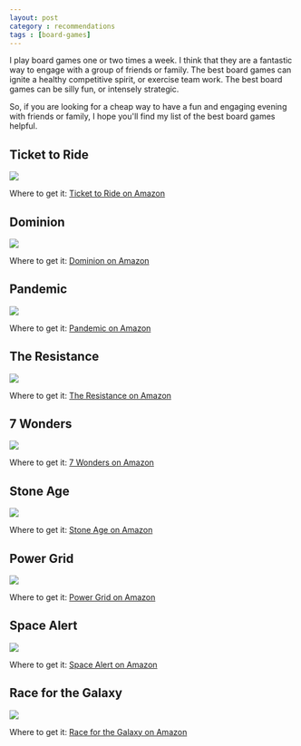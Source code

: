 ```yaml
---
layout: post
category : recommendations
tags : [board-games]
---
```


I play board games one or two times a week. I think that they are a fantastic
way to engage with a group of friends or family. The best board games can ignite
a healthy competitive spirit, or exercise team work. The best board games can be
silly fun, or intensely strategic.

So, if you are looking for a cheap way to have a fun and engaging evening with
friends or family, I hope you'll find my list of the best board games helpful.

Ticket to Ride
--------------------
<a href="http://www.amazon.com/gp/product/0975277324/ref=as_li_ss_il?ie=UTF8&camp=1789&creative=390957&creativeASIN=0975277324&linkCode=as2&tag=briahazzcons-20"><img border="0" src="http://ws.assoc-amazon.com/widgets/q?_encoding=UTF8&ASIN=0975277324&Format=_SL110_&ID=AsinImage&MarketPlace=US&ServiceVersion=20070822&WS=1&tag=briahazzcons-20" ></a><img src="http://www.assoc-amazon.com/e/ir?t=briahazzcons-20&l=as2&o=1&a=0975277324" width="1" height="1" border="0" alt="" style="border:none !important; margin:0px !important;" />

Where to get it: [Ticket to Ride on Amazon](http://amzn.to/1293IVP)


Dominion
-------------------
<a href="http://www.amazon.com/gp/product/B001JQY6K4/ref=as_li_ss_il?ie=UTF8&camp=1789&creative=390957&creativeASIN=B001JQY6K4&linkCode=as2&tag=briahazzcons-20"><img border="0" src="http://ws.assoc-amazon.com/widgets/q?_encoding=UTF8&ASIN=B001JQY6K4&Format=_SL110_&ID=AsinImage&MarketPlace=US&ServiceVersion=20070822&WS=1&tag=briahazzcons-20" ></a><img src="http://www.assoc-amazon.com/e/ir?t=briahazzcons-20&l=as2&o=1&a=B001JQY6K4" width="1" height="1" border="0" alt="" style="border:none !important; margin:0px !important;" />

Where to get it: [Dominion on Amazon](http://amzn.to/11v5otO)


Pandemic
--------------------
<a href="http://www.amazon.com/gp/product/B0013OBXG2/ref=as_li_ss_il?ie=UTF8&camp=1789&creative=390957&creativeASIN=B0013OBXG2&linkCode=as2&tag=briahazzcons-20"><img border="0" src="http://ws.assoc-amazon.com/widgets/q?_encoding=UTF8&ASIN=B0013OBXG2&Format=_SL110_&ID=AsinImage&MarketPlace=US&ServiceVersion=20070822&WS=1&tag=briahazzcons-20" ></a><img src="http://www.assoc-amazon.com/e/ir?t=briahazzcons-20&l=as2&o=1&a=B0013OBXG2" width="1" height="1" border="0" alt="" style="border:none !important; margin:0px !important;" />

Where to get it: [Pandemic on Amazon](http://amzn.to/ZI6tlk)


The Resistance
--------------------
<a href="http://www.amazon.com/gp/product/B008A2BA8G/ref=as_li_ss_il?ie=UTF8&camp=1789&creative=390957&creativeASIN=B008A2BA8G&linkCode=as2&tag=briahazzcons-20"><img border="0" src="http://ws.assoc-amazon.com/widgets/q?_encoding=UTF8&ASIN=B008A2BA8G&Format=_SL110_&ID=AsinImage&MarketPlace=US&ServiceVersion=20070822&WS=1&tag=briahazzcons-20" ></a><img src="http://www.assoc-amazon.com/e/ir?t=briahazzcons-20&l=as2&o=1&a=B008A2BA8G" width="1" height="1" border="0" alt="" style="border:none !important; margin:0px !important;" />


Where to get it: [The Resistance on Amazon](http://amzn.to/12FtVhG)


7 Wonders
-------------------
<a href="http://www.amazon.com/gp/product/B0043KJW5M/ref=as_li_ss_il?ie=UTF8&camp=1789&creative=390957&creativeASIN=B0043KJW5M&linkCode=as2&tag=briahazzcons-20"><img border="0" src="http://ws.assoc-amazon.com/widgets/q?_encoding=UTF8&ASIN=B0043KJW5M&Format=_SL110_&ID=AsinImage&MarketPlace=US&ServiceVersion=20070822&WS=1&tag=briahazzcons-20" ></a><img src="http://www.assoc-amazon.com/e/ir?t=briahazzcons-20&l=as2&o=1&a=B0043KJW5M" width="1" height="1" border="0" alt="" style="border:none !important; margin:0px !important;" />

Where to get it: [7 Wonders on Amazon](http://amzn.to/11Q4uZo)


Stone Age
-------------------
<a href="http://www.amazon.com/gp/product/B001941ZWS/ref=as_li_ss_il?ie=UTF8&camp=1789&creative=390957&creativeASIN=B001941ZWS&linkCode=as2&tag=briahazzcons-20"><img border="0" src="http://ws.assoc-amazon.com/widgets/q?_encoding=UTF8&ASIN=B001941ZWS&Format=_SL110_&ID=AsinImage&MarketPlace=US&ServiceVersion=20070822&WS=1&tag=briahazzcons-20" ></a><img src="http://www.assoc-amazon.com/e/ir?t=briahazzcons-20&l=as2&o=1&a=B001941ZWS" width="1" height="1" border="0" alt="" style="border:none !important; margin:0px !important;" />

Where to get it: [Stone Age on Amazon](http://amzn.to/186oOu4)


Power Grid
-------------------
<a href="http://www.amazon.com/gp/product/B0007YDBLE/ref=as_li_ss_il?ie=UTF8&camp=1789&creative=390957&creativeASIN=B0007YDBLE&linkCode=as2&tag=briahazzcons-20"><img border="0" src="http://ws.assoc-amazon.com/widgets/q?_encoding=UTF8&ASIN=B0007YDBLE&Format=_SL110_&ID=AsinImage&MarketPlace=US&ServiceVersion=20070822&WS=1&tag=briahazzcons-20" ></a><img src="http://www.assoc-amazon.com/e/ir?t=briahazzcons-20&l=as2&o=1&a=B0007YDBLE" width="1" height="1" border="0" alt="" style="border:none !important; margin:0px !important;" />

Where to get it: [Power Grid on Amazon](http://amzn.to/Y7dppQ)


Space Alert
--------------------
<a href="http://www.amazon.com/gp/product/B002ALJ9LI/ref=as_li_ss_il?ie=UTF8&camp=1789&creative=390957&creativeASIN=B002ALJ9LI&linkCode=as2&tag=briahazzcons-20"><img border="0" src="http://ws.assoc-amazon.com/widgets/q?_encoding=UTF8&ASIN=B002ALJ9LI&Format=_SL110_&ID=AsinImage&MarketPlace=US&ServiceVersion=20070822&WS=1&tag=briahazzcons-20" ></a><img src="http://www.assoc-amazon.com/e/ir?t=briahazzcons-20&l=as2&o=1&a=B002ALJ9LI" width="1" height="1" border="0" alt="" style="border:none !important; margin:0px !important;" />

Where to get it: [Space Alert on Amazon](http://amzn.to/186pcsF)


Race for the Galaxy
--------------------
<a href="http://www.amazon.com/gp/product/B000YLAOEW/ref=as_li_ss_il?ie=UTF8&camp=1789&creative=390957&creativeASIN=B000YLAOEW&linkCode=as2&tag=briahazzcons-20"><img border="0" src="http://ws.assoc-amazon.com/widgets/q?_encoding=UTF8&ASIN=B000YLAOEW&Format=_SL110_&ID=AsinImage&MarketPlace=US&ServiceVersion=20070822&WS=1&tag=briahazzcons-20" ></a><img src="http://www.assoc-amazon.com/e/ir?t=briahazzcons-20&l=as2&o=1&a=B000YLAOEW" width="1" height="1" border="0" alt="" style="border:none !important; margin:0px !important;" />

Where to get it: [Race for the Galaxy on Amazon](http://amzn.to/10MsvVI)
